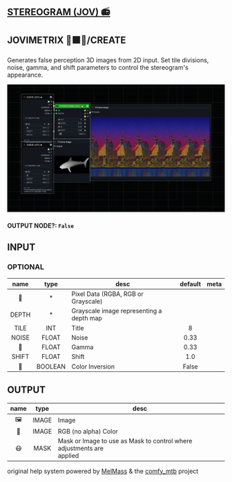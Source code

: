 ## [STEREOGRAM (JOV) 📻](https://github.com/Amorano/Jovimetrix-examples/blob/master/node/STEREOGRAM/STEREOGRAM.md)

## JOVIMETRIX 🔺🟩🔵/CREATE

Generates false perception 3D images from 2D input. Set tile divisions, noise, gamma, and shift parameters to control the stereogram's appearance.

![STEREOGRAM](https://raw.githubusercontent.com/Amorano/Jovimetrix-examples/master/node/STEREOGRAM/STEREOGRAM.png)

#### OUTPUT NODE?: `False`

## INPUT

### OPTIONAL

name | type | desc | default | meta
:---:|:---:|---|:---:|---
👾  |  *  | Pixel Data (RGBA, RGB or Grayscale) |  | 
DEPTH  |  *  | Grayscale image representing a depth map |  | 
TILE  |  INT  | Title | 8 | 
NOISE  |  FLOAT  | Noise | 0.33 | 
🔆  |  FLOAT  | Gamma | 0.33 | 
SHIFT  |  FLOAT  | Shift | 1.0 | 
🔳  |  BOOLEAN  | Color Inversion | False | 

## OUTPUT

name | type | desc
:---:|:---:|---
🖼️  |  IMAGE  | Image 
🌈  |  IMAGE  | RGB (no alpha) Color 
😷  |  MASK  | Mask or Image to use as Mask to control where adjustments are<br>applied 

original help system powered by [MelMass](https://github.com/melMass) & the [comfy_mtb](https://github.com/melMass/comfy_mtb) project